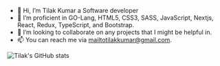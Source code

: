 - 👋 Hi, I’m Tilak Kumar a Software developer
- 🔭 I’m proficient in GO-Lang, HTML5, CSS3, SASS, JavaScript, Nextjs, React, Redux, TypeScript, and Bootstrap.
- 💞️ I’m looking to collaborate on any projects that I might be helpful in.
- 📫 You can reach me via mailtotilakkumar@gmail.com.


![Tilak's GitHub stats](https://github-readme-stats.vercel.app/api?username=Quelaan1&show_icons=true&count_private=true)
